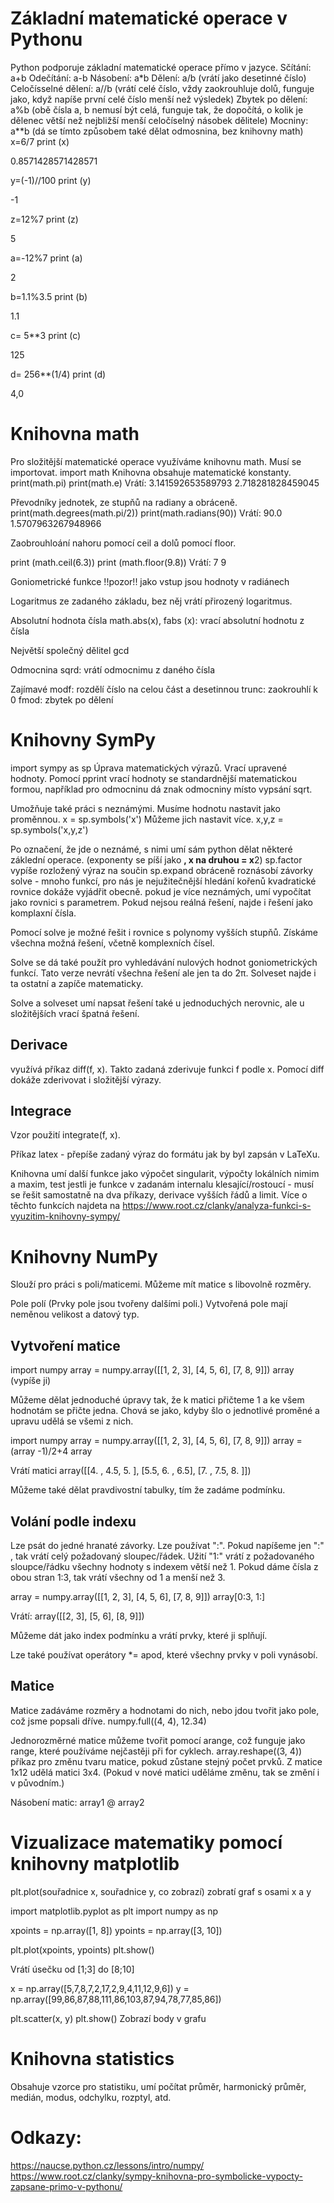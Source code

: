  # Základní matematické operace v Pythonu

Python podporuje základní matematické operace přímo v jazyce. 
Sčítání: a+b
Odečítání: a-b
Násobení: a*b
Dělení: a/b (vrátí jako desetinné číslo)
Celočísselné dělení: a//b (vrátí celé číslo, vždy zaokrouhluje dolů, funguje jako, když napíše první celé číslo menší než výsledek)
Zbytek po dělení: a%b (obě čísla a, b nemusí být celá, funguje tak, že dopočítá, o kolik je dělenec větší než nejbližší menší celočíselný násobek dělitele)
Mocniny: a**b (dá se tímto způsobem také dělat odmosnina, bez knihovny math)
x=6/7
print (x)

0.8571428571428571 

y=(-1)//100
print (y)

-1

z=12%7
print (z)

5

a=-12%7
print (a)

2

b=1.1%3.5
print (b)

1.1

c= 5**3
print (c)

125

d= 256**(1/4)
print (d)

4,0

 # Knihovna math

Pro složitější matematické operace využíváme knihovnu math. Musí se importovat. 
import math
Knihovna obsahuje matematické konstanty.
print(math.pi)
print(math.e)
Vrátí: 
3.141592653589793
2.718281828459045

Převodníky jednotek, ze stupňů na radiany a obráceně.
print(math.degrees(math.pi/2))
print(math.radians(90))
Vrátí:
90.0
1.5707963267948966

Zaobrouhloání nahoru pomocí ceil a dolů pomocí floor.

print (math.ceil(6.3))
print (math.floor(9.8))
Vrátí:
7
9

Goniometrické funkce !!pozor!! jako vstup jsou hodnoty v radiánech

Logaritmus ze zadaného základu, bez něj vrátí přirozený logaritmus.

Absolutní hodnota čísla math.abs(x), fabs (x): vrací absolutní hodnotu z čísla

Největší společný dělitel gcd

Odmocnina sqrd: vrátí odmocnimu z daného čísla

Zajímavé 
modf: rozdělí číslo na celou část a desetinnou
trunc: zaokrouhlí k 0
fmod: zbytek po dělení



 # Knihovny SymPy
import sympy as sp
Úprava matematických výrazů.
Vrací upravené hodnoty. Pomocí pprint vrací hodnoty se standardnější matematickou formou, například pro odmocninu dá znak odmocniny místo vypsání sqrt.

Umožňuje také práci s neznámými. Musíme hodnotu nastavit jako proměnnou. 
x = sp.symbols('x')
Můžeme jich nastavit více.
x,y,z = sp.symbols('x,y,z')

Po označení, že jde o neznámé, s nimi umí sám python dělat některé záklední operace. (exponenty se píší jako **, x na druhou = x**2)
sp.factor vypíše rozložený výraz na součin
sp.expand obráceně roznásobí závorky
solve - mnoho funkcí, pro nás je nejužitečnější hledání kořenů kvadratické rovnice
dokáže vyjádřit obecně. pokud je více neznámých, umí vypočítat jako rovnici s parametrem.
Pokud nejsou reálná řešení, najde i řešení jako komplaxní čísla.

Pomocí solve je možné řešit i rovnice s polynomy vyšších stupňů. Získáme všechna možná řešení, včetně komplexních čísel.

Solve se dá také použít pro vyhledávání nulových hodnot goniometrických funkcí. 
Tato verze nevrátí všechna řešení ale jen ta do 2π. Solveset najde i ta ostatní a zapíče matematicky.

Solve a solveset umí napsat řešení také u jednoduchých nerovnic, ale u složitějších vrací špatná řešení.

 ## Derivace
využívá příkaz diff(f, x). Takto zadaná zderivuje funkci f podle x.
Pomocí diff dokáže zderivovat i složitější výrazy.

 ## Integrace
Vzor použití integrate(f, x).

Příkaz latex - přepíše zadaný výraz do formátu jak by byl zapsán v LaTeXu. 

Knihovna umí další funkce jako výpočet singularit, výpočty lokálních nimim a maxim, 
test jestli je funkce v zadanám internalu klesající/rostoucí - musí se řešit samostatně na dva příkazy,
derivace vyšších řádů a limit. 
Více o těchto funkcích najdeta na https://www.root.cz/clanky/analyza-funkci-s-vyuzitim-knihovny-sympy/

 # Knihovny NumPy
Slouží pro práci s poli/maticemi. Můžeme mít matice s libovolně rozměry.

Pole polí (Prvky pole jsou tvořeny dalšími poli.)
Vytvořená pole mají neměnou velikost a datový typ.

 ## Vytvoření matice
import numpy
array = numpy.array([[1, 2, 3], [4, 5, 6], [7, 8, 9]])
array (vypíše ji)

Můžeme dělat jednoduché úpravy tak, že k matici přičteme 1 a ke všem hodnotám se přičte jedna. 
Chová se jako, kdyby šlo o jednotlivé proměné a upravu udělá se všemi z nich.

import numpy
array = numpy.array([[1, 2, 3], [4, 5, 6], [7, 8, 9]])
array = (array -1)/2+4
array 

Vrátí matici 
array([[4. , 4.5, 5. ],
       [5.5, 6. , 6.5],
       [7. , 7.5, 8. ]])

Můžeme také dělat pravdivostní tabulky, tím že zadáme podmínku.

 ## Volání podle indexu
Lze psát do jedné hranaté závorky.
Lze používat ":". Pokud napíšeme jen ":" , tak vrátí celý požadovaný sloupec/řádek.
Užití "1:" vrátí z požadovaného sloupce/řádku všechny hodnoty s indexem větší než 1. Pokud dáme čísla z obou stran 1:3, tak vrátí všechny od 1 a menší než 3.

array = numpy.array([[1, 2, 3], [4, 5, 6], [7, 8, 9]])
array[0:3, 1:]

Vrátí:
array([[2, 3],
       [5, 6],
       [8, 9]])

Můžeme dát jako index podmínku a vrátí prvky, které ji splňují.

Lze také používat operátory *= apod, které všechny prvky v poli vynásobí.

 ## Matice
Matice zadáváme rozměry a hodnotami do nich, nebo jdou tvořit jako pole, což jsme popsali dříve.
numpy.full((4, 4), 12.34)

Jednorozměrné matice můžeme tvořit pomocí arange, což funguje jako range, které používáme nejčastěji při for cyklech.
array.reshape((3, 4)) příkaz pro změnu tvaru matice, pokud zůstane stejný počet prvků. Z matice 1x12 udělá matici 3x4. (Pokud v nové matici uděláme změnu, tak se změní i v původním.)

Násobení matic: array1 @ array2


 # Vizualizace matematiky pomocí knihovny matplotlib
plt.plot(souřadnice x, souřadnice y, co zobrazí)
zobratí graf s osami x a y

import matplotlib.pyplot as plt
import numpy as np

xpoints = np.array([1, 8])
ypoints = np.array([3, 10])

plt.plot(xpoints, ypoints)
plt.show()

Vrátí úsečku od [1;3] do [8;10]



x = np.array([5,7,8,7,2,17,2,9,4,11,12,9,6])
y = np.array([99,86,87,88,111,86,103,87,94,78,77,85,86])

plt.scatter(x, y)
plt.show()
Zobrazí body v grafu


 # Knihovna statistics

Obsahuje vzorce pro statistiku, umí počítat průměr, harmonický průměr, medián, modus, odchylku, rozptyl, atd.


 # Odkazy:
https://naucse.python.cz/lessons/intro/numpy/
https://www.root.cz/clanky/sympy-knihovna-pro-symbolicke-vypocty-zapsane-primo-v-pythonu/
